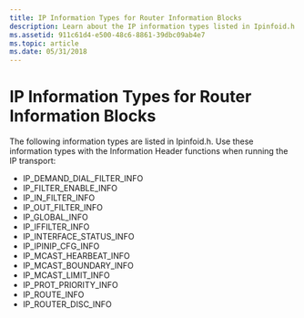 ```yaml
---
title: IP Information Types for Router Information Blocks
description: Learn about the IP information types listed in Ipinfoid.h. Use these information types with the Information Header functions when running the IP transport.
ms.assetid: 911c61d4-e500-48c6-8861-39dbc09ab4e7
ms.topic: article
ms.date: 05/31/2018
---
```


# IP Information Types for Router Information Blocks

The following information types are listed in Ipinfoid.h. Use these information types with the Information Header functions when running the IP transport:

-   IP\_DEMAND\_DIAL\_FILTER\_INFO
-   IP\_FILTER\_ENABLE\_INFO
-   IP\_IN\_FILTER\_INFO
-   IP\_OUT\_FILTER\_INFO
-   IP\_GLOBAL\_INFO
-   IP\_IFFILTER\_INFO
-   IP\_INTERFACE\_STATUS\_INFO
-   IP\_IPINIP\_CFG\_INFO
-   IP\_MCAST\_HEARBEAT\_INFO
-   IP\_MCAST\_BOUNDARY\_INFO
-   IP\_MCAST\_LIMIT\_INFO
-   IP\_PROT\_PRIORITY\_INFO
-   IP\_ROUTE\_INFO
-   IP\_ROUTER\_DISC\_INFO

 

 




